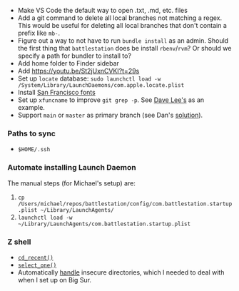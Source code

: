 - Make VS Code the default way to open .txt, .md, etc. files
- Add a git command to delete all local branches not matching a regex. This would be useful for deleting all local branches that don't contain a prefix like `mb-`.
- Figure out a way to not have to run `bundle install` as an admin. Should the first thing that `battlestation` does be install `rbenv`/`rvm`? Or should we specify a path for bundler to install to?
- Add home folder to Finder sidebar
- Add https://youtu.be/St2jUxnCVKI?t=29s
- Set up `locate` database: `sudo launchctl load -w /System/Library/LaunchDaemons/com.apple.locate.plist`
- Install [San Francisco fonts](https://developer.apple.com/fonts/)
- Set up `xfuncname` to improve `git grep -p`. See [Dave Lee's](https://github.com/kastiglione/dotfiles/blob/e1d171dbfbf378483f35d1eff783f2de1852b04f/gitconfig) as an example.
- Support `main` or `master` as primary branch (see Dan's [solution](https://github.com/dfed/MagCat/commit/0a8e56087f417e2c47c626f5a1fdf66ed5be99f5)).

### Paths to sync
- `$HOME/.ssh`

### Automate installing Launch Daemon
The manual steps (for Michael's setup) are:

1. `cp /Users/michael/repos/battlestation/config/com.battlestation.startup.plist ~/Library/LaunchAgents/`
2. `launchctl load -w ~/Library/LaunchAgents/com.battlestation.startup.plist`

### Z shell

- [`cd_recent()`](https://gitlab.com/GeorgeLyon/rennaizshsance/blob/master/plugins/cd_recent/cd_recent.plugin.zsh)
- [`select_one()`](https://gist.github.com/GeorgeLyon/325c1404ed0139a08dd048fa7f438477)
- Automatically [handle](https://github.com/zsh-users/zsh-completions/issues/433#issuecomment-390600994) insecure directories, which I needed to deal with when I set up on Big Sur.
